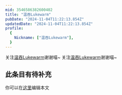 ```yaml
---
mid: 3546586382600402
title: "温吞Lukewarm"
pubDate: "2024-11-04T11:22:13.854Z"
updatedDate: "2024-11-04T11:22:13.854Z"
profile:
  {
    Nickname: ["温吞Lukewarm"],
  }
---
```


关注[温吞Lukewarm](https://space.bilibili.com/3546586382600402)谢谢喵~ 关注[温吞Lukewarm](https://space.bilibili.com/3546586382600402)谢谢喵~

## 此条目有待补充
你可以在[这里](https://github.com/Yuhanawa/VTuber.ICU/edit/master/src/content/v/温吞Lukewarm/index.md)编辑本文
